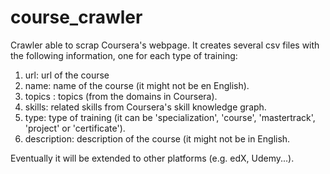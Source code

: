 # course_crawler

Crawler able to scrap Coursera's webpage. It creates several csv files with the following information, one for each type of training:

<ol>
  <li> url: url of the course </li>
  <li> name: name of the course (it might not be en English). </li>
  <li> topics : topics (from the domains in Coursera).  </li>
  <li> skills: related skills from Coursera's skill knowledge graph.  </li>
  <li> type: type of training (it can be 'specialization', 'course', 'mastertrack', 'project' or 'certificate'). </li>
  <li> description: description of the course (it might not be in English. </li>
</ol>

Eventually it will be extended to other platforms (e.g. edX, Udemy...).